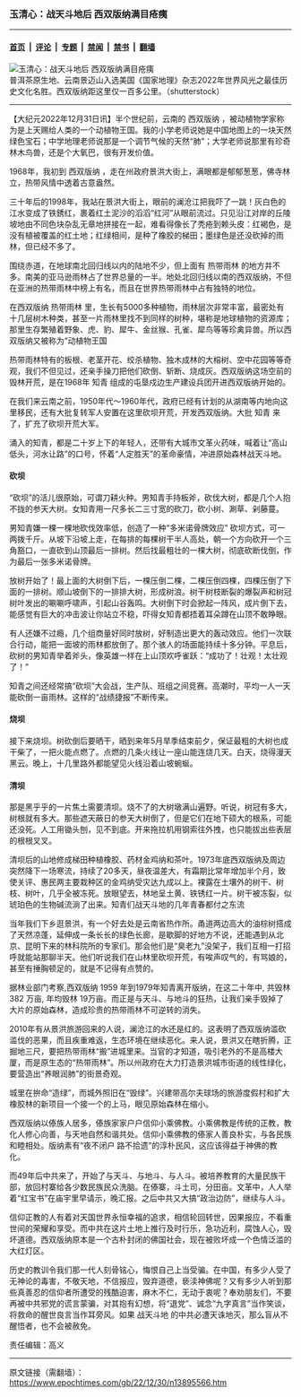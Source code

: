 ### 玉清心：战天斗地后 西双版纳满目疮痍

---

#### [首页](../../../..?n13895566) &nbsp;|&nbsp; [评论](../../../../../epoch-comment?n13895566) &nbsp;|&nbsp; [专题](../../../../../epoch-special?n13895566) &nbsp;|&nbsp; [禁闻](../../../../../epoch-news?n13895566) &nbsp;|&nbsp; [禁书](../../../../../books?n13895566) &nbsp;|&nbsp; [翻墙](https://github.com/gfw-breaker/nogfw/blob/master/README.md?n13895566)


<div><img alt="玉清心：战天斗地后 西双版纳满目疮痍" class="attachment-djy_600_400 size-djy_600_400 wp-post-image" src="https://i.epochtimes.com/assets/uploads/2022/01/id13483870-shutterstock_787641829-600x400.jpg"/>
<div class="caption">
 普洱茶原生地、云南景迈山入选美国《国家地理》杂志2022年世界风光之最佳历史文化名胜。西双版纳距这里仅一百多公里。（shutterstock）
</div></div><hr/><div class="post_content" id="artbody" itemprop="articleBody">
 <!-- article content begin -->
 <p>
  【大纪元2022年12月31日讯】半个世纪前，云南的
  <ok href="https://www.epochtimes.com/gb/tag/%E8%A5%BF%E5%8F%8C%E7%89%88%E7%BA%B3.html">
   西双版纳
  </ok>
  ，被动植物学家称为是上天赐给人类的一个动植物王国。我的小学老师说她是中国地图上的一块天然绿色宝石；中学地理老师说那是一个调节气候的天然“肺”；大学老师说那里有珍奇林木鸟兽，还是个大氧巴，很有开发价值。
 </p>
 <p>
  1968年，我初到
  <ok href="https://www.epochtimes.com/gb/tag/%E8%A5%BF%E5%8F%8C%E7%89%88%E7%BA%B3.html">
   西双版纳
  </ok>
  ，走在州政府景洪大街上，满眼都是郁郁葱葱，佛寺林立，热带风情中透着古意盎然。
 </p>
 <p>
  三十年后的1998年，我站在景洪大街上，眼前的澜沧江把我吓了一跳！灰白色的江水变成了铁銹红，裹着红土泥沙的滔滔“红河”从眼前流过。只见沿江对岸的丘陵坡地由不同色块杂乱无章地拼接在一起，难看得像长了秃疮到赖头皮：红褐色，是没有植被覆盖的红土地；红绿相间，是种了橡胶的梯田；墨绿色是还没砍掉的雨林，但已经不多了。
 </p>
 <p>
  围绕赤道，在地球南北回归线以内的陆地不少，但上面有
  <ok href="https://www.epochtimes.com/gb/tag/%E7%83%AD%E5%B8%A6%E9%9B%A8%E6%9E%97.html">
   热带雨林
  </ok>
  的地方并不多。南美的亚马逊雨林占了世界总量的一半。地处北回归线以南的西双版纳，不但在亚洲的热带雨林中榜上有名，而且在世界热带雨林中占有独特的地位。
 </p>
 <p>
  在西双版纳
  <ok href="https://www.epochtimes.com/gb/tag/%E7%83%AD%E5%B8%A6%E9%9B%A8%E6%9E%97.html">
   热带雨林
  </ok>
  里，生长有5000多种植物，雨林层次非常丰富，最密处有十几层树木种类，甚至一片雨林里找不到同样的树种，堪称是地球植物的资源库；那里生存繁殖着野象、虎、豹、犀牛、金丝猴、孔雀、犀鸟等等珍禽异兽。所以西双版纳又被称为“动植物王国
 </p>
 <p>
  热带雨林特有的板根、老茎开花、绞杀植物、独木成林的大榕树、空中花园等等奇观，我们不但见过，还亲手操刀把他们砍倒、斩断、烧成灰。西双版纳这场空前的毁林开荒，是在1968年
  <ok href="https://www.epochtimes.com/gb/tag/%E7%9F%A5%E9%9D%92.html">
   知青
  </ok>
  组成的屯垦戍边生产建设兵团开进西双版纳开始的。
 </p>
 <p>
  在我们来云南之前，1950年代～1960年代，政府已经有计划的从湖南等内地向这里移民，还有大批复转军人安置在这里砍坝开荒，开发西双版纳。大批
  <ok href="https://www.epochtimes.com/gb/tag/%E7%9F%A5%E9%9D%92.html">
   知青
  </ok>
  来了，扩充了砍坝开荒大军。
 </p>
 <p>
  涌入的知青，都是二十岁上下的年轻人，还带有大城市文革火药味，喊着让“高山低头，河水让路”的口号，怀着“人定胜天”的革命豪情，冲进原始森林战天斗地。
 </p>
 <h4>
  <strong>
   砍坝
  </strong>
 </h4>
 <p>
  “砍坝”的活儿很原始，可谓刀耕火种。男知青手持板斧，砍伐大树，都是几个人抱不拢的参天大树。女知青用一尺多长二三寸宽的砍刀，砍小树、涮草、剁藤蔓。
 </p>
 <p>
  男知青嫌一棵一棵地砍伐效率低，创造了一种“多米诺骨牌效应” 砍坝方式，可一两拨千斤。从坡下沿坡上走，在每排的每棵树干半人高处，朝一个方向砍开一个三角豁口，一直砍到山顶最后一排树。然后找最粗壮的一棵大树，彻底砍断伐倒，作为最后一张多米诺骨牌。
 </p>
 <p>
  放树开始了！最上面的大树倒下后，一棵压倒二棵，二棵压倒四棵，四棵压倒了下面的一排树。顺山坡倒下的一排排大树，形成树浪。树干树枝断裂的爆裂声和树冠树叶发出的唰唰呼啸声，引起山谷轰鸣。大树倒下时会掀起一阵风，成片倒下去，能感觉有巨大的冲击波让你站立不稳，吓得女知青都捂着耳朵蹲在山顶不敢睁眼。
 </p>
 <p>
  有人还嫌不过瘾，几个组商量好同时放树，好制造出更大的轰动效应。他们一次联合行动，能把一面坡的雨林都放倒了。那个骇人的场面能持续十多分钟。平息后，砍树的男知青举着斧头，像英雄一样在上山顶欢呼雀跃：“成功了！壮观！太壮观了！”
 </p>
 <p>
  知青之间还经常搞“砍坝”大会战，生产队、班组之间竞赛。高潮时，平均一人一天能砍倒一亩雨林。这样的“战绩捷报”不断传来。
 </p>
 <h4>
  <strong>
   烧坝
  </strong>
 </h4>
 <p>
  接下来烧坝。树砍倒后要晒干，晒到来年5月旱季结束前夕，保证最粗的大树也成干柴了，一把火能点燃了。点燃的几条火线让一座山能连烧几天。白天，烧得漫天黑云。晚上，十几里路外都能望见火线沿着山坡蜿蜒。
 </p>
 <h4>
  <strong>
   清坝
  </strong>
 </h4>
 <p>
  那是黑乎乎的一片焦土需要清坝。烧不了的大树墩满山遍野。听说，树冠有多大，树根就有多大。那些遮天蔽日的参天大树倒了，但是它们在地下硕大的根系，可能还没死。人工用锄头刨，见不到底。开来拖拉机用钢索往外拽，也只能拔出些表层的根根叉叉。
 </p>
 <p>
  清坝后的山地修成梯田种植橡胶、药材金鸡纳和茶叶。1973年底西双版纳及周边突然降下一场寒流，持续了20多天，昼夜温差大，有霜期比常年增加半个月，致使关评、惠民两主要栽种区的金鸡纳受灾达九成以上。裸露在土壤外的树干、树枝、树叶，几乎全被冻死。放眼望去，林地呈土黄、铁锈红一片。树干被冻裂，似琥珀色的生物碱流淌了出来。知青们战天斗地的几年青春都付之东流
 </p>
 <p>
  当年我们下乡逛景洪，有一个好去处是云南省热作所。甬道两边高大的油棕树搭成了天然凉蓬，延伸成一条长长的绿色长廊，是歇脚的好地方不说，还能遇到从北京、昆明下来的林科院所的专家们。那会他们是“臭老九”没架子，我们互相一打招呼就能站那聊半天。他们听说我们在山林里砍坝开荒，有唉声叹气的，有骂娘的，甚至有捶胸顿足的，就是不记得有点赞的。
 </p>
 <p>
  据林业部门考察,西双版纳 1959 年到1979年知青离开版纳，在这二十年中, 共毁林382 万亩, 年均毁林 19万亩。而正是与天斗、与地斗的狂热，让我们亲手毁掉了大片的原始森林，造成珍贵的热带雨林不可逆转的消失。
 </p>
 <p>
  2010年有从景洪旅游回来的人说，澜沧江的水还是红的。这表明了西双版纳滥砍滥伐的恶果，而且疾重难返，生态环境在继续恶化。来人说，景洪又在瞎折腾，正掘地三尺，要把热带雨林“搬”进城里来。当官的才知道，吸引老外的不是高楼大厦，而是原生态的“热带雨林”。所以州政府在大力打造景洪城市街道的线性绿化，要营造出“养眼润肺”的街景奇观。
 </p>
 <p>
  城里在拚命“造绿”，而城外照旧在“毁绿”。兴建带高尔夫球场的旅游度假村和扩大橡胶林的新项目一个接一个的上马，眼见原始森林在缩小。
 </p>
 <p>
  西双版纳以傣族人居多，傣族家家户户信仰小乘佛教。小乘佛教是传统的正教，教化人修心向善，与天地自然和谐共处。信仰小乘佛教的傣家人善良朴实，与各民族和睦相处。版纳素有“夜不闭户 路不拾遗”的淳朴民风，这应该得益于神佛的教化。
 </p>
 <p>
  而49年后中共来了，开始了与天斗、与地斗、与人斗。被培养教育的大量民族干部，放回村寨给各少数民族民众洗脑。在傣寨，斗土司，分田亩。文革中，人人举着“红宝书”在庙宇里早请示，晚汇报。之后中共又大搞“政治边防”，继续与人斗。
 </p>
 <p>
  信仰正教的人有着对天国世界永恒幸福的追求，相信轮回转世，因果报应，不看重世间的荣耀和享受。而中共在这片土地上推行及时行乐，急功近利，腐蚀人心，毁坏道德。西双版纳原本是一个古朴封闭的佛国社会，现在被败坏成一个色情泛滥的大红灯区。
 </p>
 <p>
  历史的教训令我们那一代人刻骨铭心，悔恨自己上当受骗。在中国，有多少人受了无神论的毒害，不敬天地，不信报应，毁弃道德，亵渎神佛呢？又有多少人听到那些真善忍的信仰者所遭受的残酷迫害，麻木不仁，无动于衷呢？奉劝朋友们，不要再被中共邪党的谎言蒙骗，对其抱有幻想，将“退党”、诚念“九字真言”当作笑谈，将救命的醒世良言当作耳旁风。如果
  <ok href="https://www.epochtimes.com/gb/tag/%E6%88%98%E5%A4%A9%E6%96%97%E5%9C%B0.html">
   战天斗地
  </ok>
  的中共必遭天诛地灭，那么盲从不醒悟者，也不会被赦免。
 </p>
 <p>
  责任编辑：高义
 </p>
 <!-- article content end -->
 <div id="below_article_ad">
 </div>
</div>


---

原文链接（需翻墙）：https://www.epochtimes.com/gb/22/12/30/n13895566.htm